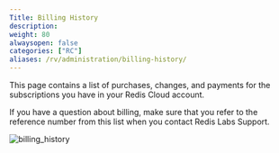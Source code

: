 ```yaml
---
Title: Billing History
description:
weight: 80
alwaysopen: false
categories: ["RC"]
aliases: /rv/administration/billing-history/
---
```

This page contains a list of purchases, changes, and payments for the subscriptions you have in your Redis Cloud account.

If you have a question about billing,
make sure that you refer to the reference number from this list when you contact Redis Labs Support.

![billing_history](/images/rcpro/billing_history.png)
